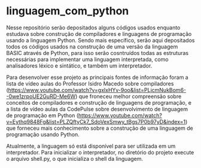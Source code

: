 # linguagem_com_python

Nesse repositório serão depositados alguns códigos usados enquanto estudava sobre construção de compiladores e linguagens de programação usando a linguagem Python. Sendo mais específico, serão aqui depositados todos os códigos usados na construção de uma versão da linguagem BASIC através de Python, para isso serão cosntruídos todas as estruturas necessárias para implementar uma linguagem interpretada, como analisadores léxico e sintático, e também um interpretador.

Para desenvolver esse projeto as principais fontes de informação foram a lista de vídeo aulas do Professor Isidro Macedo sobre compiladores (https://www.youtube.com/watch?v=gxlxHYv-9oo&list=PLjcmNukBom6--0we1zrpoUE2GuRD-Me6W) que froneceu melhor compreensão sobre conceitos de compiladores e construção de linguagens de programação, e a lista de vídeo aulas da CodePulse sobre desenvolvimento de linguagem de programação em Python (https://www.youtube.com/watch?v=Eythq9848Fg&list=PLZQftyCk7_SdoVexSmwy_tBgs7P0b97yD&index=1) que forneceu mais conhecimento sobre a construção de uma linguagem de programação usando Python.

Atualmente, a linguagem só está disponível para ser utilizada em um interpretador. Para inicializar o interpretador, no diretório do projeto execute o arquivo shell.py, o que inicializa o shell da linguagem.
